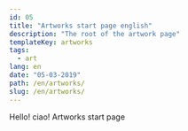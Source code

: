 ```yaml
---
id: 05
title: "Artworks start page english"
description: "The root of the artwork page"
templateKey: artworks
tags:
  - art
lang: en
date: "05-03-2019"
path: /en/artworks/
slug: /en/artworks/
---
```


Hello! ciao! Artworks start page
